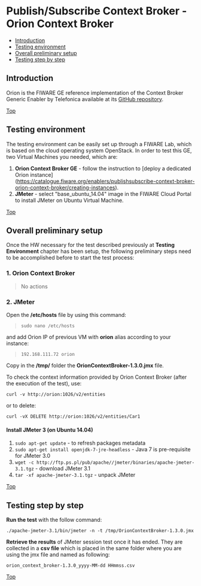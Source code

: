# Publish/Subscribe Context Broker - Orion Context Broker #

* [Introduction](#introduction)
* [Testing environment](#testing-environment)
* [Overall preliminary setup](#overall-preliminary-setup)
* [Testing step by step](#testing-step-by-step)


## Introduction ##

Orion is the FIWARE GE reference implementation of the Context Broker Generic Enabler by Telefonica available at its [GitHub repository](https://github.com/telefonicaid/fiware-orion). 

[Top](#publish-subscribe-context-broker-orion-context-broker)

## Testing environment ##

The testing environment can be easily set up through a FIWARE Lab, which is based on the cloud operating system OpenStack. 
In order to test this GE, two Virtual Machines you needed, which are: 

1. **Orion Context Broker GE** - follow the instruction to [deploy a dedicated Orion instance] (https://catalogue.fiware.org/enablers/publishsubscribe-context-broker-orion-context-broker/creating-instances). 
2. **JMeter** - select "base_ubuntu_14.04" image in the FIWARE Cloud Portal to install JMeter on Ubuntu Virtual Machine.

[Top](#publish-subscribe-context-broker-orion-context-broker)

## Overall preliminary setup ##

Once the HW necessary for the test described previously at **Testing Environment** chapter has been setup, the following preliminary steps need to be accomplished before to start the test process:

### 1. Orion Context Broker ###

> No actions


### 2. JMeter ###

Open the **/etc/hosts** file by using this command:

> `sudo nano /etc/hosts` 

and add Orion IP of previous VM with **orion** alias according to your instance: 

> `192.168.111.72 orion`


Copy in the **/tmp/** folder the **OrionContextBroker-1.3.0.jmx** file.

To check the context information provided by Orion Context Broker (after the execution of the test), use:

`curl -v http://orion:1026/v2/entities`

or to delete:

`curl -vX DELETE http://orion:1026/v2/entities/Car1`
 

#### Install JMeter 3 (on Ubuntu 14.04) ####

1. `sudo apt-get update` - to refresh packages metadata
2. `sudo apt-get install openjdk-7-jre-headless` - Java 7 is pre-requisite for JMeter 3.0
3. `wget -c http://ftp.ps.pl/pub/apache//jmeter/binaries/apache-jmeter-3.1.tgz` - download JMeter 3.1
4. `tar -xf apache-jmeter-3.1.tgz` - unpack JMeter

[Top](#publish-subscribe-context-broker-orion-context-broker)

## Testing step by step ##

**Run the test** with the follow command: 

`./apache-jmeter-3.1/bin/jmeter -n -t /tmp/OrionContextBroker-1.3.0.jmx`

**Retrieve the results** of JMeter session test once it has ended. They are collected in a **csv file** which is placed in the same folder where you are using the jmx file and named as following: 

`orion_context_broker-1.3.0_yyyy-MM-dd HHmmss.csv`

[Top](#publish-subscribe-context-broker-orion-context-broker)